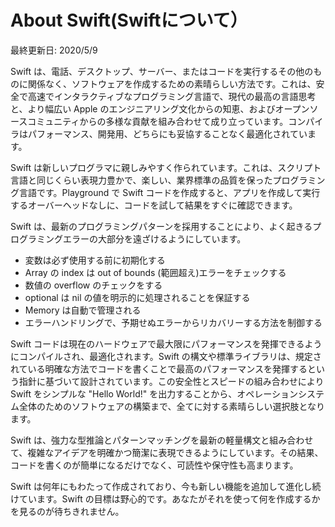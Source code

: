 # About Swift(Swiftについて）

最終更新日: 2020/5/9

Swift は、電話、デスクトップ、サーバー、またはコードを実行するその他のものに関係なく、ソフトウェアを作成するための素晴らしい方法です。これは、安全で高速でインタラクティブなプログラミング言語で、現代の最高の言語思考と、より幅広い Apple のエンジニアリング文化からの知恵、およびオープンソースコミュニティからの多様な貢献を組み合わせて成り立っています。コンパイラはパフォーマンス、開発用、どちらにも妥協することなく最適化されています。

Swift は新しいプログラマに親しみやすく作られています。これは、スクリプト言語と同じくらい表現力豊かで、楽しい、業界標準の品質を保ったプログラミング言語です。Playground で Swift コードを作成すると、アプリを作成して実行するオーバーヘッドなしに、コードを試して結果をすぐに確認できます。

Swift は、最新のプログラミングパターンを採用することにより、よく起きるプログラミングエラーの大部分を遠ざけるようにしています。

* 変数は必ず使用する前に初期化する
* Array の index は out of bounds \(範囲超え\)エラーをチェックする
* 数値の overflow のチェックをする
* optional は nil の値を明示的に処理されることを保証する
* Memory は自動で管理される
* エラーハンドリングで、予期せぬエラーからリカバリーする方法を制御する

Swift コードは現在のハードウェアで最大限にパフォーマンスを発揮できるようにコンパイルされ、最適化されます。Swift の構文や標準ライブラリは、規定されている明確な方法でコードを書くことで最高のパフォーマンスを発揮するという指針に基づいて設計されています。この安全性とスピードの組み合わせにより Swift をシンプルな "Hello World!" を出力することから、オペレーションシステム全体のためのソフトウェアの構築まで、全てに対する素晴らしい選択肢となります。

Swift は、強力な型推論とパターンマッチングを最新の軽量構文と組み合わせて、複雑なアイデアを明確かつ簡潔に表現できるようにしています。その結果、コードを書くのが簡単になるだけでなく、可読性や保守性も高まります。

Swift は何年にもわたって作成されており、今も新しい機能を追加して進化し続けています。Swift の目標は野心的です。あなたがそれを使って何を作成するかを見るのが待ちきれません。
